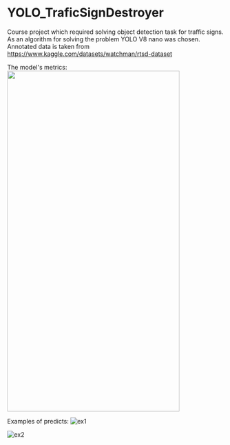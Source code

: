 # YOLO_TraficSignDestroyer

Course project which required solving object detection task for traffic signs. As an algorithm for solving the problem YOLO V8 nano was chosen.
Annotated data is taken from https://www.kaggle.com/datasets/watchman/rtsd-dataset

The model's metrics:
<img src="[https://cloud.githubusercontent.com/assets/yourgif.gif](https://github.com/specialo0/YOLO_TraficSignDestroyer/assets/88432149/baacbd6a-d0ad-489c-bedf-8c201b1be6f8)" width="400" height="790">


Examples of predicts:
![ex1](https://github.com/specialo0/YOLO_TraficSignDestroyer/assets/88432149/a42d42dd-af76-4c8d-88aa-90e77017f5bf)

![ex2](https://github.com/specialo0/YOLO_TraficSignDestroyer/assets/88432149/649a4886-93f0-44e0-954d-94f5e94d80d4)
